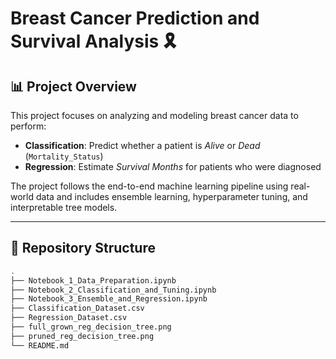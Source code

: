 # Breast Cancer Prediction and Survival Analysis 🎗️

## 📊 Project Overview

This project focuses on analyzing and modeling breast cancer data to perform:

- **Classification**: Predict whether a patient is *Alive* or *Dead* (`Mortality_Status`)  
- **Regression**: Estimate *Survival Months* for patients who were diagnosed

The project follows the end-to-end machine learning pipeline using real-world data and includes ensemble learning, hyperparameter tuning, and interpretable tree models.

---

## 📁 Repository Structure

```bash
.
├── Notebook_1_Data_Preparation.ipynb
├── Notebook_2_Classification_and_Tuning.ipynb
├── Notebook_3_Ensemble_and_Regression.ipynb
├── Classification_Dataset.csv
├── Regression_Dataset.csv
├── full_grown_reg_decision_tree.png
├── pruned_reg_decision_tree.png
└── README.md

